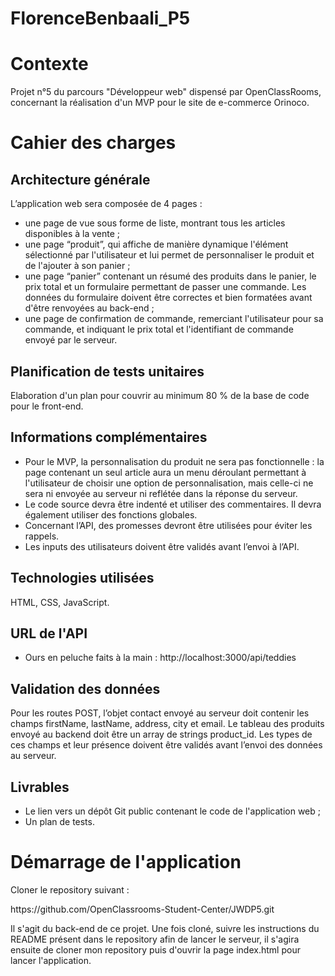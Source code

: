 # FlorenceBenbaali_P5
<h1 >Contexte</h1>
<p>Projet n°5 du parcours "Développeur web" dispensé par OpenClassRooms, concernant la réalisation d'un MVP pour le site de e-commerce Orinoco.</p>
<h1>Cahier des  charges</h1>
<h2>Architecture générale</h2>
<p>L’application web sera composée de 4 pages :</p>
<ul>
<li>une page de vue sous forme de liste, montrant tous les articles disponibles à la vente ;</li>
<li>une page “produit”, qui affiche de manière dynamique l'élément sélectionné par l'utilisateur et lui permet de personnaliser le produit et de l'ajouter à son panier ;</li>
<li>une page “panier” contenant un résumé des produits dans le panier, le prix total et un formulaire permettant de passer une commande. Les données du formulaire doivent être correctes et bien formatées avant d'être renvoyées au back-end ;</li>
<li>une page de confirmation de commande, remerciant l'utilisateur pour sa commande, et indiquant le prix total et l'identifiant de commande envoyé par le serveur.</li>
</ul>
<h2>Planification de tests unitaires</h2>
<p>Elaboration d'un plan pour couvrir au minimum 80 % de la base de code pour le front-end.</p>
<h2>Informations complémentaires</h2>
<ul>
<li>Pour le MVP, la personnalisation du produit ne sera pas fonctionnelle : la page contenant un seul article aura un menu déroulant permettant à l'utilisateur de choisir une option de personnalisation, mais celle-ci ne sera ni envoyée au serveur ni reflétée dans la réponse du serveur.</li>
<li>Le code source devra être indenté et utiliser des commentaires. Il devra également utiliser des fonctions globales.</li>
<li>Concernant l’API, des promesses devront être utilisées pour éviter les rappels.</li>
<li>Les inputs des utilisateurs doivent être validés avant l’envoi à l’API.</li>
</ul>
<h2>Technologies utilisées</h2>
<p>HTML, CSS, JavaScript.</p>
<h2>URL de l'API</h2>
<ul>
<li>Ours en peluche faits à la main : http://localhost:3000/api/teddies</li>
</ul>
<h2>Validation des données</h2>
<p>Pour les routes POST, l’objet contact envoyé au serveur doit contenir les champs firstName, lastName, address, city et email. Le tableau des produits envoyé au backend doit être un array de strings product_id. Les types de ces champs et leur présence doivent être validés avant l’envoi des données au serveur.</p>
<h2>Livrables</h2>
<ul>
<li>Le lien vers un dépôt Git public contenant le code de l'application web ;</li>
<li>Un plan de tests.</li>
</ul>
<h1>Démarrage de l'application</h1>
<p>Cloner le repository suivant :</p>
<p>https://github.com/OpenClassrooms-Student-Center/JWDP5.git</p>
<p>Il s'agit du back-end de ce projet. Une fois cloné, suivre les instructions du README présent dans le repository afin de lancer le serveur, il s'agira ensuite de cloner mon repository puis d'ouvrir la page index.html pour lancer l'application.</p> 
